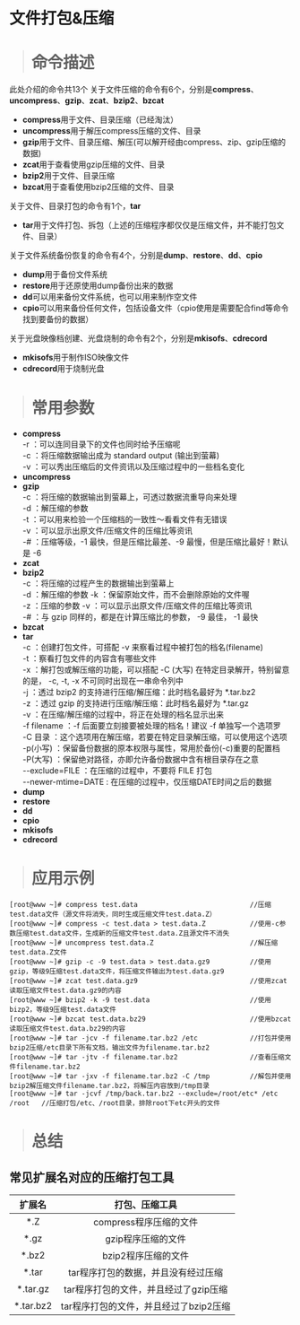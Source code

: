 # 文件打包&压缩 #
> # 命令描述 #

此处介绍的命令共13个
关于文件压缩的命令有6个，分别是**compress**、**uncompress**、**gzip**、**zcat**、**bzip2**、**bzcat**  
* **compress**用于文件、目录压缩（已经淘汰）  
* **uncompress**用于解压compress压缩的文件、目录  
* **gzip**用于文件、目录压缩、解压(可以解开经由compress、zip、gzip压缩的数据)  
* **zcat**用于查看使用gzip压缩的文件、目录  
* **bzip2**用于文件、目录压缩  
* **bzcat**用于查看使用bzip2压缩的文件、目录

关于文件、目录打包的命令有1个，**tar**  
* **tar**用于文件打包、拆包（上述的压缩程序都仅仅是压缩文件，并不能打包文件、目录）  

关于文件系统备份恢复的命令有4个，分别是**dump**、**restore**、**dd**、**cpio**  
* **dump**用于备份文件系统  
* **restore**用于还原使用dump备份出来的数据
* **dd**可以用来备份文件系统，也可以用来制作空文件
* **cpio**可以用来备份任何文件，包括设备文件（cpio使用是需要配合find等命令找到要备份的数据）

关于光盘映像档创建、光盘烧制的命令有2个，分别是**mkisofs**、**cdrecord**  
* **mkisofs**用于制作ISO映像文件  
* **cdrecord**用于烧制光盘

> # 常用参数 #

* **compress**  
  -r ：可以连同目录下的文件也同时给予压缩呢  
  -c ：将压缩数据输出成为 standard output (输出到萤幕)  
  -v ：可以秀出压缩后的文件资讯以及压缩过程中的一些档名变化  
* **uncompress**  
* **gzip**  
  -c ：将压缩的数据输出到萤幕上，可透过数据流重导向来处理  
  -d ：解压缩的参数  
  -t ：可以用来检验一个压缩档的一致性～看看文件有无错误  
  -v ：可以显示出原文件/压缩文件的压缩比等资讯  
  -# ：压缩等级，-1 最快，但是压缩比最差、-9 最慢，但是压缩比最好！默认是 -6
* **zcat**  
* **bzip2**  
  -c ：将压缩的过程产生的数据输出到萤幕上  
  -d ：解压缩的参数
  -k ：保留原始文件，而不会删除原始的文件喔  
  -z ：压缩的参数
  -v ：可以显示出原文件/压缩文件的压缩比等资讯  
  -# ：与 gzip 同样的，都是在计算压缩比的参数， -9 最佳， -1 最快  
* **bzcat**  
* **tar**  
  -c ：创建打包文件，可搭配 -v 来察看过程中被打包的档名(filename)  
  -t ：察看打包文件的内容含有哪些文件  
  -x ：解打包或解压缩的功能，可以搭配 -C (大写) 在特定目录解开，特别留意的是， -c, -t, -x 不可同时出现在一串命令列中  
  -j ：透过 bzip2 的支持进行压缩/解压缩：此时档名最好为 \*.tar.bz2  
  -z ：透过 gzip  的支持进行压缩/解压缩：此时档名最好为 \*.tar.gz  
  -v ：在压缩/解压缩的过程中，将正在处理的档名显示出来  
  -f filename ：-f 后面要立刻接要被处理的档名！建议 -f 单独写一个选项罗  
  -C 目录 ：这个选项用在解压缩，若要在特定目录解压缩，可以使用这个选项  
  -p(小写) ：保留备份数据的原本权限与属性，常用於备份(-c)重要的配置档  
  -P(大写) ：保留绝对路径，亦即允许备份数据中含有根目录存在之意  
  --exclude=FILE ：在压缩的过程中，不要将 FILE 打包  
  --newer-mtime=DATE : 在压缩的过程中，仅压缩DATE时间之后的数据
* **dump**  
* **restore**  
* **dd**  
* **cpio**  
* **mkisofs**  
* **cdrecord**  

> # 应用示例 #

```
[root@www ~]# compress test.data                            //压缩test.data文件（源文件将消失，同时生成压缩文件test.data.Z）
[root@www ~]# compress -c test.data > test.data.Z           //使用-c参数压缩test.data文件，生成新的压缩文件test.data.Z且源文件不消失
[root@www ~]# uncompress test.data.Z                        //解压缩test.data.Z文件
[root@www ~]# gzip -c -9 test.data > test.data.gz9          //使用gzip，等级9压缩test.data文件，将压缩文件输出为test.data.gz9
[root@www ~]# zcat test.data.gz9                            //使用zcat读取压缩文件test.data.gz9的内容
[root@www ~]# bzip2 -k -9 test.data                         //使用bizp2，等级9压缩test.data文件
[root@www ~]# bzcat test.data.bz29                          //使用bzcat读取压缩文件test.data.bz29的内容
[root@www ~]# tar -jcv -f filename.tar.bz2 /etc             //打包并使用bzip2压缩/etc目录下所有文档，输出文件为filename.tar.bz2
[root@www ~]# tar -jtv -f filename.tar.bz2                  //查看压缩文件filename.tar.bz2
[root@www ~]# tar -jxv -f filename.tar.bz2 -C /tmp          //解包并使用bzip2解压缩文件filename.tar.bz2，将解压内容放到/tmp目录
[root@www ~]# tar -jcvf /tmp/back.tar.bz2 --exclude=/root/etc* /etc /root   //压缩打包/etc、/root目录，排除root下etc开头的文件

```

> # 总结 #

## 常见扩展名对应的压缩打包工具 ##
|扩展名|打包、压缩工具|
|:-:|:-:|
|*.Z|compress程序压缩的文件|
|*.gz|gzip程序压缩的文件|
|*.bz2|bzip2程序压缩的文件|
|*.tar|tar程序打包的数据，并且没有经过压缩|
|*.tar.gz|tar程序打包的文件，并且经过了gzip压缩|
|*.tar.bz2|tar程序打包的文件，并且经过了bzip2压缩|

